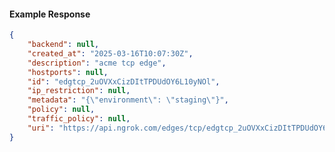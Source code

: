 <!-- Code generated for API Clients. DO NOT EDIT. -->

#### Example Response

```json
{
	"backend": null,
	"created_at": "2025-03-16T10:07:30Z",
	"description": "acme tcp edge",
	"hostports": null,
	"id": "edgtcp_2uOVXxCizDItTPDUdOY6L10yNOl",
	"ip_restriction": null,
	"metadata": "{\"environment\": \"staging\"}",
	"policy": null,
	"traffic_policy": null,
	"uri": "https://api.ngrok.com/edges/tcp/edgtcp_2uOVXxCizDItTPDUdOY6L10yNOl"
}
```
